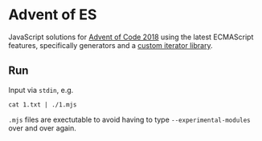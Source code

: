 # Advent of ES
JavaScript solutions for [Advent of Code 2018][AoC] using the latest ECMAScript features, specifically generators and a [custom iterator library](./util.mjs).

[AoC]: https://adventofcode.com/2018

## Run
Input via `stdin`, e.g. 

    cat 1.txt | ./1.mjs

`.mjs` files are exectutable to avoid having to type `--experimental-modules` over and over again.
